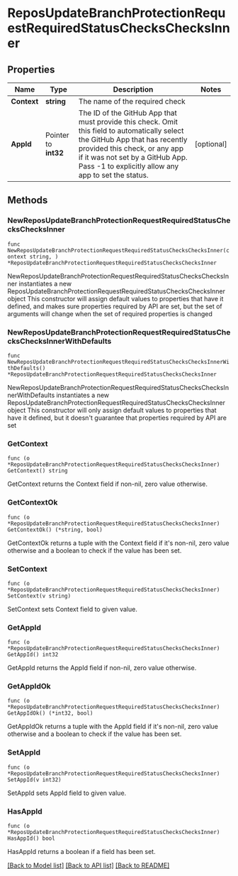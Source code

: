 # ReposUpdateBranchProtectionRequestRequiredStatusChecksChecksInner

## Properties

Name | Type | Description | Notes
------------ | ------------- | ------------- | -------------
**Context** | **string** | The name of the required check | 
**AppId** | Pointer to **int32** | The ID of the GitHub App that must provide this check. Omit this field to automatically select the GitHub App that has recently provided this check, or any app if it was not set by a GitHub App. Pass -1 to explicitly allow any app to set the status. | [optional] 

## Methods

### NewReposUpdateBranchProtectionRequestRequiredStatusChecksChecksInner

`func NewReposUpdateBranchProtectionRequestRequiredStatusChecksChecksInner(context string, ) *ReposUpdateBranchProtectionRequestRequiredStatusChecksChecksInner`

NewReposUpdateBranchProtectionRequestRequiredStatusChecksChecksInner instantiates a new ReposUpdateBranchProtectionRequestRequiredStatusChecksChecksInner object
This constructor will assign default values to properties that have it defined,
and makes sure properties required by API are set, but the set of arguments
will change when the set of required properties is changed

### NewReposUpdateBranchProtectionRequestRequiredStatusChecksChecksInnerWithDefaults

`func NewReposUpdateBranchProtectionRequestRequiredStatusChecksChecksInnerWithDefaults() *ReposUpdateBranchProtectionRequestRequiredStatusChecksChecksInner`

NewReposUpdateBranchProtectionRequestRequiredStatusChecksChecksInnerWithDefaults instantiates a new ReposUpdateBranchProtectionRequestRequiredStatusChecksChecksInner object
This constructor will only assign default values to properties that have it defined,
but it doesn't guarantee that properties required by API are set

### GetContext

`func (o *ReposUpdateBranchProtectionRequestRequiredStatusChecksChecksInner) GetContext() string`

GetContext returns the Context field if non-nil, zero value otherwise.

### GetContextOk

`func (o *ReposUpdateBranchProtectionRequestRequiredStatusChecksChecksInner) GetContextOk() (*string, bool)`

GetContextOk returns a tuple with the Context field if it's non-nil, zero value otherwise
and a boolean to check if the value has been set.

### SetContext

`func (o *ReposUpdateBranchProtectionRequestRequiredStatusChecksChecksInner) SetContext(v string)`

SetContext sets Context field to given value.


### GetAppId

`func (o *ReposUpdateBranchProtectionRequestRequiredStatusChecksChecksInner) GetAppId() int32`

GetAppId returns the AppId field if non-nil, zero value otherwise.

### GetAppIdOk

`func (o *ReposUpdateBranchProtectionRequestRequiredStatusChecksChecksInner) GetAppIdOk() (*int32, bool)`

GetAppIdOk returns a tuple with the AppId field if it's non-nil, zero value otherwise
and a boolean to check if the value has been set.

### SetAppId

`func (o *ReposUpdateBranchProtectionRequestRequiredStatusChecksChecksInner) SetAppId(v int32)`

SetAppId sets AppId field to given value.

### HasAppId

`func (o *ReposUpdateBranchProtectionRequestRequiredStatusChecksChecksInner) HasAppId() bool`

HasAppId returns a boolean if a field has been set.


[[Back to Model list]](../README.md#documentation-for-models) [[Back to API list]](../README.md#documentation-for-api-endpoints) [[Back to README]](../README.md)


